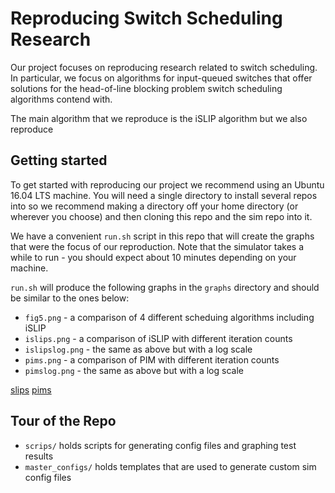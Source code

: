 # Reproducing Switch Scheduling Research
Our project focuses on reproducing research related to switch scheduling. 
In particular, we focus on algorithms for input-queued switches that offer
solutions for the head-of-line blocking problem switch scheduling algorithms
contend with.

The main algorithm that we reproduce is the iSLIP algorithm but we also
reproduce

## Getting started
To get started with reproducing our project we recommend using an Ubuntu
16.04 LTS machine. You will need a single directory to install several
repos into so we recommend making a directory off your home directory 
(or wherever you choose) and then cloning this repo and the sim repo
into it. 

We have a convenient `run.sh` script in this repo that will create the
graphs that were the focus of our reproduction. Note that the simulator
takes a while to run - you should expect about 10 minutes depending on 
your machine. 

`run.sh` will produce the following graphs in the `graphs` directory and
should be similar to the ones below:

- `fig5.png` - a comparison of 4 different scheduing algorithms including iSLIP
- `islips.png` - a comparison of iSLIP with different iteration counts
- `islipslog.png` - the same as above but with a log scale
- `pims.png` - a comparison of PIM with different iteration counts
- `pimslog.png` - the same as above but with a log scale

[slips](./images/islips.png)
[pims](./images/pims.png)

## Tour of the Repo

- `scrips/` holds scripts for generating config files and graphing test results
- `master_configs/` holds templates that are used to generate custom sim config files


